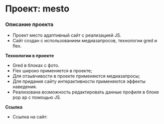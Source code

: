 # Проект: mesto

### Описание проекта
* Проект место адаптивный сайт с реализацией JS.
* Сайт создан с использованием медиазапросов, технологии gred и flex.  


**Технологии в проекте**

* Gred в блоках с фото.
* Flex широко применяется в проекте;
* Для отзывчивости в проекте применяются медиазапросы;
* Для придания сайту интерактивности применяются эффекты наведения.
* Реализована возможность редактировать данные профиля в блоке pop ap с помощью JS.


**Ссылка**

* Ссылка на сайт: 


